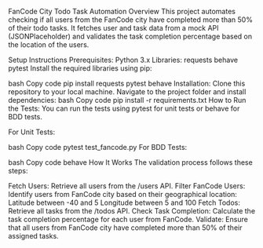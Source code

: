 FanCode City Todo Task Automation
Overview
This project automates checking if all users from the FanCode city have completed more than 50% of their todo tasks. It fetches user and task data from a mock API (JSONPlaceholder) and validates the task completion percentage based on the location of the users.

Setup Instructions
Prerequisites:
Python 3.x
Libraries:
requests
behave
pytest
Install the required libraries using pip:

bash
Copy code
pip install requests pytest behave
Installation:
Clone this repository to your local machine.
Navigate to the project folder and install dependencies:
bash
Copy code
pip install -r requirements.txt
How to Run the Tests:
You can run the tests using pytest for unit tests or behave for BDD tests.

For Unit Tests:

bash
Copy code
pytest test_fancode.py
For BDD Tests:

bash
Copy code
behave
How It Works
The validation process follows these steps:

Fetch Users: Retrieve all users from the /users API.
Filter FanCode Users: Identify users from FanCode city based on their geographical location:
Latitude between -40 and 5
Longitude between 5 and 100
Fetch Todos: Retrieve all tasks from the /todos API.
Check Task Completion: Calculate the task completion percentage for each user from FanCode.
Validate: Ensure that all users from FanCode city have completed more than 50% of their assigned tasks.
